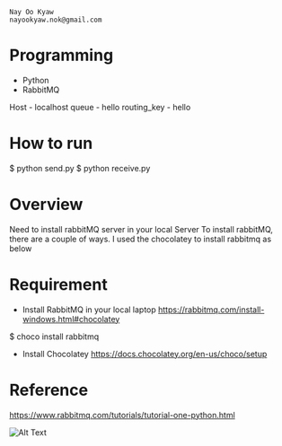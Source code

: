     Nay Oo Kyaw
    nayookyaw.nok@gmail.com

# Programming
- Python
- RabbitMQ

Host - localhost
queue - hello
routing_key - hello

# How to run
$ python send.py
$ python receive.py

# Overview
Need to install rabbitMQ server in your local Server
To install rabbitMQ, there are a couple of ways.
I used the chocolatey to install rabbitmq as below

# Requirement
- Install RabbitMQ in your local laptop
https://rabbitmq.com/install-windows.html#chocolatey

$ choco install rabbitmq

- Install Chocolatey
https://docs.chocolatey.org/en-us/choco/setup

# Reference
https://www.rabbitmq.com/tutorials/tutorial-one-python.html


![Alt Text](https://media.giphy.com/media/vFKqnCdLPNOKc/giphy.gif)